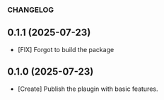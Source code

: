 ### CHANGELOG

## 0.1.1 (2025-07-23)
* [FIX] Forgot to build the package

## 0.1.0 (2025-07-23)
* [Create] Publish the plaugin with basic features.